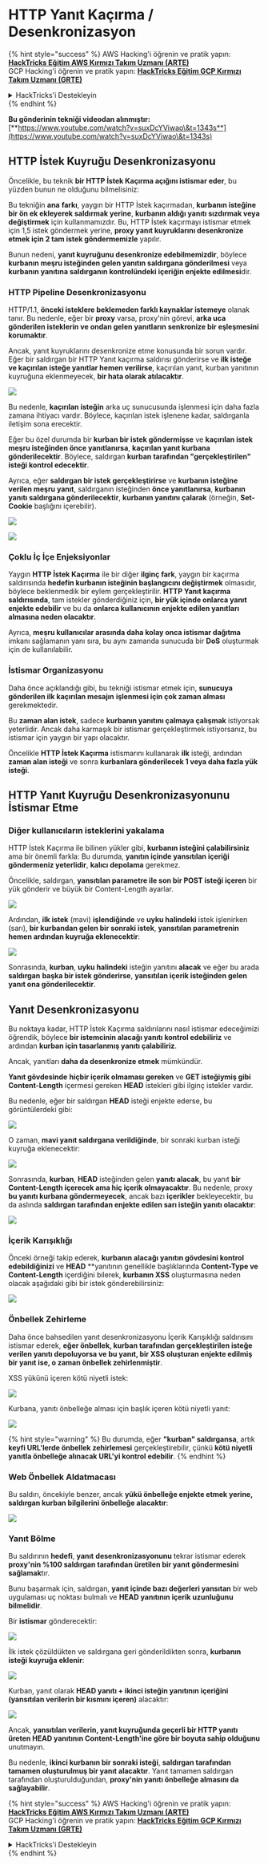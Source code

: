 # HTTP Yanıt Kaçırma / Desenkronizasyon

{% hint style="success" %}
AWS Hacking'i öğrenin ve pratik yapın:<img src="/.gitbook/assets/arte.png" alt="" data-size="line">[**HackTricks Eğitim AWS Kırmızı Takım Uzmanı (ARTE)**](https://training.hacktricks.xyz/courses/arte)<img src="/.gitbook/assets/arte.png" alt="" data-size="line">\
GCP Hacking'i öğrenin ve pratik yapın: <img src="/.gitbook/assets/grte.png" alt="" data-size="line">[**HackTricks Eğitim GCP Kırmızı Takım Uzmanı (GRTE)**<img src="/.gitbook/assets/grte.png" alt="" data-size="line">](https://training.hacktricks.xyz/courses/grte)

<details>

<summary>HackTricks'i Destekleyin</summary>

* [**abonelik planlarını**](https://github.com/sponsors/carlospolop) kontrol edin!
* **💬 [**Discord grubuna**](https://discord.gg/hRep4RUj7f) veya [**telegram grubuna**](https://t.me/peass) katılın ya da **Twitter**'da **bizi takip edin** 🐦 [**@hacktricks\_live**](https://twitter.com/hacktricks\_live)**.**
* **Hacking ipuçlarını paylaşmak için** [**HackTricks**](https://github.com/carlospolop/hacktricks) ve [**HackTricks Cloud**](https://github.com/carlospolop/hacktricks-cloud) github reposuna PR gönderin.

</details>
{% endhint %}

**Bu gönderinin tekniği videodan alınmıştır:** [**https://www.youtube.com/watch?v=suxDcYViwao\&t=1343s**](https://www.youtube.com/watch?v=suxDcYViwao\&t=1343s)

## HTTP İstek Kuyruğu Desenkronizasyonu

Öncelikle, bu teknik **bir HTTP İstek Kaçırma açığını istismar eder**, bu yüzden bunun ne olduğunu bilmelisiniz:

Bu tekniğin **ana** **farkı**, yaygın bir HTTP İstek kaçırmadan, **kurbanın isteğine bir ön ek ekleyerek saldırmak yerine**, **kurbanın aldığı yanıtı sızdırmak veya değiştirmek** için kullanmamızdır. Bu, HTTP İstek kaçırmayı istismar etmek için 1,5 istek göndermek yerine, **proxy yanıt kuyruklarını desenkronize etmek için 2 tam istek göndermemizle** yapılır.

Bunun nedeni, **yanıt kuyruğunu desenkronize edebilmemizdir**, böylece **kurbanın meşru isteğinden gelen yanıtın saldırgana gönderilmesi** veya **kurbanın yanıtına saldırganın kontrolündeki içeriğin enjekte edilmesi**dir.

### HTTP Pipeline Desenkronizasyonu

HTTP/1.1, **önceki isteklere beklemeden farklı kaynaklar istemeye** olanak tanır. Bu nedenle, eğer bir **proxy** varsa, proxy'nin görevi, **arka uca gönderilen isteklerin ve ondan gelen yanıtların senkronize bir eşleşmesini korumaktır**.

Ancak, yanıt kuyruklarını desenkronize etme konusunda bir sorun vardır. Eğer bir saldırgan bir HTTP Yanıt kaçırma saldırısı gönderirse ve **ilk isteğe ve kaçırılan isteğe yanıtlar hemen verilirse**, kaçırılan yanıt, kurban yanıtının kuyruğuna eklenmeyecek, **bir hata olarak atılacaktır**.

![](<../.gitbook/assets/image (633).png>)

Bu nedenle, **kaçırılan isteğin** arka uç sunucusunda işlenmesi için daha fazla zamana ihtiyacı vardır. Böylece, kaçırılan istek işlenene kadar, saldırganla iletişim sona erecektir.

Eğer bu özel durumda bir **kurban bir istek göndermişse** ve **kaçırılan istek meşru isteğinden önce yanıtlanırsa**, **kaçırılan yanıt kurbana gönderilecektir**. Böylece, saldırgan **kurban tarafından "gerçekleştirilen" isteği kontrol edecektir**.

Ayrıca, eğer **saldırgan bir istek gerçekleştirirse** ve **kurbanın isteğine verilen meşru yanıt**, saldırganın isteğinden **önce yanıtlanırsa**, **kurbanın yanıtı saldırgana gönderilecektir**, **kurbanın yanıtını çalarak** (örneğin, **Set-Cookie** başlığını içerebilir).

![](<../.gitbook/assets/image (1020).png>)

![](<../.gitbook/assets/image (719).png>)

### Çoklu İç İçe Enjeksiyonlar

Yaygın **HTTP İstek Kaçırma** ile bir diğer **ilginç fark**, yaygın bir kaçırma saldırısında **hedefin kurbanın isteğinin başlangıcını değiştirmek** olmasıdır, böylece beklenmedik bir eylem gerçekleştirilir. **HTTP Yanıt kaçırma saldırısında**, tam istekler gönderdiğiniz için, **bir yük içinde onlarca yanıt enjekte edebilir** ve bu da **onlarca kullanıcının** **enjekte edilen yanıtları almasına neden olacaktır**.

Ayrıca, **meşru kullanıcılar arasında daha kolay onca istismar dağıtma** imkanı sağlamanın yanı sıra, bu aynı zamanda sunucuda bir **DoS** oluşturmak için de kullanılabilir.

### İstismar Organizasyonu

Daha önce açıklandığı gibi, bu tekniği istismar etmek için, **sunucuya gönderilen ilk kaçırılan mesajın** **işlenmesi için çok zaman alması** gerekmektedir.

Bu **zaman alan istek**, sadece **kurbanın yanıtını çalmaya çalışmak** istiyorsak yeterlidir. Ancak daha karmaşık bir istismar gerçekleştirmek istiyorsanız, bu istismar için yaygın bir yapı olacaktır.

Öncelikle **HTTP İstek Kaçırma** istismarını kullanarak **ilk** isteği, ardından **zaman alan isteği** ve sonra **kurbanlara gönderilecek 1 veya daha fazla yük isteği**.

## HTTP Yanıt Kuyruğu Desenkronizasyonunu İstismar Etme

### Diğer kullanıcıların isteklerini yakalama <a href="#capturing-other-users-requests" id="capturing-other-users-requests"></a>

HTTP İstek Kaçırma ile bilinen yükler gibi, **kurbanın isteğini çalabilirsiniz** ama bir önemli farkla: Bu durumda, **yanıtın içinde yansıtılan içeriği göndermeniz yeterlidir**, **kalıcı depolama** gerekmez.

Öncelikle, saldırgan, **yansıtılan parametre ile son bir POST isteği içeren** bir yük gönderir ve büyük bir Content-Length ayarlar.

![](<../.gitbook/assets/image (1053).png>)

Ardından, **ilk istek** (mavi) **işlendiğinde** ve **uyku halindeki** istek işlenirken (sarı), **bir kurbandan gelen bir sonraki istek**, **yansıtılan parametrenin hemen ardından kuyruğa eklenecektir**:

![](<../.gitbook/assets/image (794).png>)

Sonrasında, **kurban**, **uyku halindeki** isteğin yanıtını **alacak** ve eğer bu arada **saldırgan** **başka bir istek gönderirse**, **yansıtılan içerik isteğinden gelen yanıt ona gönderilecektir**.

## Yanıt Desenkronizasyonu

Bu noktaya kadar, HTTP İstek Kaçırma saldırılarını nasıl istismar edeceğimizi öğrendik, böylece **bir istemcinin alacağı yanıtı kontrol edebiliriz** ve ardından **kurban için tasarlanmış yanıtı çalabiliriz**.

Ancak, yanıtları **daha da desenkronize etmek** mümkündür.

**Yanıt gövdesinde** **hiçbir içerik olmaması gereken** ve **GET isteğiymiş gibi** **Content-Length** içermesi gereken **HEAD** istekleri gibi ilginç istekler vardır.

Bu nedenle, eğer bir saldırgan **HEAD** isteği enjekte ederse, bu görüntülerdeki gibi:

![](<../.gitbook/assets/image (1107).png>)

O zaman, **mavi yanıt saldırgana verildiğinde**, bir sonraki kurban isteği kuyruğa eklenecektir:

![](<../.gitbook/assets/image (999).png>)

Sonrasında, **kurban**, **HEAD** isteğinden gelen **yanıtı alacak**, bu yanıt **bir Content-Length içerecek ama hiç içerik olmayacaktır**. Bu nedenle, proxy **bu yanıtı kurbana göndermeyecek**, ancak bazı **içerikler** bekleyecektir, bu da aslında **saldırgan tarafından enjekte edilen sarı isteğin yanıtı olacaktır**:

![](<../.gitbook/assets/image (735).png>)

### İçerik Karışıklığı

Önceki örneği takip ederek, **kurbanın alacağı yanıtın gövdesini kontrol edebildiğinizi** ve **HEAD** **yanıtının genellikle başlıklarında **Content-Type ve Content-Length** içerdiğini bilerek, **kurbanın XSS** oluşturmasına neden olacak aşağıdaki gibi bir istek gönderebilirsiniz:

![](<../.gitbook/assets/image (688).png>)

### Önbellek Zehirleme

Daha önce bahsedilen yanıt desenkronizasyonu İçerik Karışıklığı saldırısını istismar ederek, **eğer önbellek, kurban tarafından gerçekleştirilen isteğe verilen yanıtı depoluyorsa ve bu yanıt, bir XSS oluşturan enjekte edilmiş bir yanıt ise, o zaman önbellek zehirlenmiştir**.

XSS yükünü içeren kötü niyetli istek:

![](<../.gitbook/assets/image (614).png>)

Kurbana, yanıtı önbelleğe alması için başlık içeren kötü niyetli yanıt:

![](<../.gitbook/assets/image (566).png>)

{% hint style="warning" %}
Bu durumda, eğer **"kurban" saldırgansa**, artık **keyfi URL'lerde önbellek zehirlemesi** gerçekleştirebilir, çünkü **kötü niyetli yanıtla önbelleğe alınacak URL'yi kontrol edebilir**.
{% endhint %}

### Web Önbellek Aldatmacası

Bu saldırı, öncekiyle benzer, ancak **yükü önbelleğe enjekte etmek yerine, saldırgan kurban bilgilerini önbelleğe alacaktır**:

![](<../.gitbook/assets/image (991).png>)

### Yanıt Bölme

Bu saldırının **hedefi**, **yanıt** **desenkronizasyonunu** tekrar istismar ederek **proxy'nin %100 saldırgan tarafından üretilen bir yanıt göndermesini sağlamak**tır.

Bunu başarmak için, saldırgan, **yanıt içinde bazı değerleri yansıtan** bir web uygulaması uç noktası bulmalı ve **HEAD yanıtının içerik uzunluğunu bilmelidir**.

Bir **istismar** gönderecektir:

![](<../.gitbook/assets/image (911).png>)

İlk istek çözüldükten ve saldırgana geri gönderildikten sonra, **kurbanın isteği kuyruğa eklenir**:

![](<../.gitbook/assets/image (737).png>)

Kurban, yanıt olarak **HEAD yanıtı + ikinci isteğin yanıtının içeriğini (yansıtılan verilerin bir kısmını içeren)** alacaktır:

![](<../.gitbook/assets/image (356).png>)

Ancak, **yansıtılan verilerin, yanıt kuyruğunda geçerli bir HTTP yanıtı üreten HEAD yanıtının Content-Length'ine göre bir boyuta sahip olduğunu** unutmayın.

Bu nedenle, **ikinci kurbanın bir sonraki isteği**, **saldırgan tarafından tamamen oluşturulmuş bir yanıt alacaktır**. Yanıt tamamen saldırgan tarafından oluşturulduğundan, **proxy'nin yanıtı önbelleğe almasını da sağlayabilir**.

{% hint style="success" %}
AWS Hacking'i öğrenin ve pratik yapın:<img src="/.gitbook/assets/arte.png" alt="" data-size="line">[**HackTricks Eğitim AWS Kırmızı Takım Uzmanı (ARTE)**](https://training.hacktricks.xyz/courses/arte)<img src="/.gitbook/assets/arte.png" alt="" data-size="line">\
GCP Hacking'i öğrenin ve pratik yapın: <img src="/.gitbook/assets/grte.png" alt="" data-size="line">[**HackTricks Eğitim GCP Kırmızı Takım Uzmanı (GRTE)**<img src="/.gitbook/assets/grte.png" alt="" data-size="line">](https://training.hacktricks.xyz/courses/grte)

<details>

<summary>HackTricks'i Destekleyin</summary>

* [**abonelik planlarını**](https://github.com/sponsors/carlospolop) kontrol edin!
* **💬 [**Discord grubuna**](https://discord.gg/hRep4RUj7f) veya [**telegram grubuna**](https://t.me/peass) katılın ya da **Twitter**'da **bizi takip edin** 🐦 [**@hacktricks\_live**](https://twitter.com/hacktricks\_live)**.**
* **Hacking ipuçlarını paylaşmak için** [**HackTricks**](https://github.com/carlospolop/hacktricks) ve [**HackTricks Cloud**](https://github.com/carlospolop/hacktricks-cloud) github reposuna PR gönderin.

</details>
{% endhint %}
